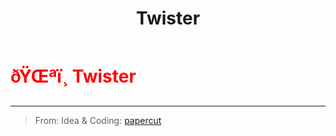 ﻿---
lang: en-US
title: Twister
prev:
next:
---

# <font color="red">ðŸŒªï¸ <b>Twister</b></font> <Badge text="Hindering" type="tip" vertical="middle"/>
---

> From: Idea & Coding: [papercut](https://github.com/lars-wu)
